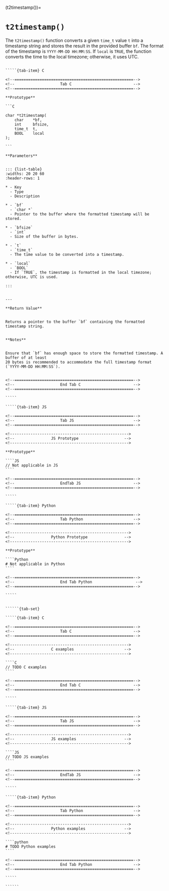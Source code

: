 <!-- ============================================================== -->
(t2timestamp())=
# `t2timestamp()`
<!-- ============================================================== -->


The `t2timestamp()` function converts a given `time_t` value `t` into a timestamp string 
and stores the result in the provided buffer `bf`. The format of the timestamp is 
`YYYY-MM-DD HH:MM:SS`. If `local` is `TRUE`, the function converts the time to the local 
timezone; otherwise, it uses UTC.


<!------------------------------------------------------------>
<!--                    Prototypes                          -->
<!------------------------------------------------------------>

``````{tab-set}

`````{tab-item} C

<!--====================================================-->
<!--                    Tab C                           -->
<!--====================================================-->

**Prototype**

```C

char *t2timestamp(
    char    *bf,
    int     bfsize,
    time_t  t,
    BOOL    local
);

```

**Parameters**


::: {list-table}
:widths: 20 20 60
:header-rows: 1

* - Key
  - Type
  - Description

* - `bf`
  - `char *`
  - Pointer to the buffer where the formatted timestamp will be stored.

* - `bfsize`
  - `int`
  - Size of the buffer in bytes.

* - `t`
  - `time_t`
  - The time value to be converted into a timestamp.

* - `local`
  - `BOOL`
  - If `TRUE`, the timestamp is formatted in the local timezone; otherwise, UTC is used.

:::


---

**Return Value**


Returns a pointer to the buffer `bf` containing the formatted timestamp string.


**Notes**


Ensure that `bf` has enough space to store the formatted timestamp. A buffer of at least 
20 bytes is recommended to accommodate the full timestamp format (`YYYY-MM-DD HH:MM:SS`).


<!--====================================================-->
<!--                    End Tab C                       -->
<!--====================================================-->

`````

`````{tab-item} JS

<!--====================================================-->
<!--                    Tab JS                          -->
<!--====================================================-->

<!---------------------------------------------------->
<!--                JS Prototype                    -->
<!---------------------------------------------------->

**Prototype**

````JS
// Not applicable in JS
````

<!--====================================================-->
<!--                    EndTab JS                       -->
<!--====================================================-->

`````

`````{tab-item} Python

<!--====================================================-->
<!--                    Tab Python                      -->
<!--====================================================-->

<!---------------------------------------------------->
<!--                Python Prototype                -->
<!---------------------------------------------------->

**Prototype**

````Python
# Not applicable in Python
````

<!--====================================================-->
<!--                    End Tab Python                   -->
<!--====================================================-->

`````

``````

<!------------------------------------------------------------>
<!--                    Examples                            -->
<!------------------------------------------------------------>

```````{dropdown} Examples

``````{tab-set}

`````{tab-item} C

<!--====================================================-->
<!--                    Tab C                           -->
<!--====================================================-->

<!---------------------------------------------------->
<!--                C examples                      -->
<!---------------------------------------------------->

````C
// TODO C examples
````

<!--====================================================-->
<!--                    End Tab C                       -->
<!--====================================================-->

`````

`````{tab-item} JS

<!--====================================================-->
<!--                    Tab JS                          -->
<!--====================================================-->

<!---------------------------------------------------->
<!--                JS examples                     -->
<!---------------------------------------------------->

````JS
// TODO JS examples
````

<!--====================================================-->
<!--                    EndTab JS                       -->
<!--====================================================-->

`````

`````{tab-item} Python

<!--====================================================-->
<!--                    Tab Python                      -->
<!--====================================================-->

<!---------------------------------------------------->
<!--                Python examples                 -->
<!---------------------------------------------------->

````python
# TODO Python examples
````

<!--====================================================-->
<!--                    End Tab Python                  -->
<!--====================================================-->

`````

``````

```````

